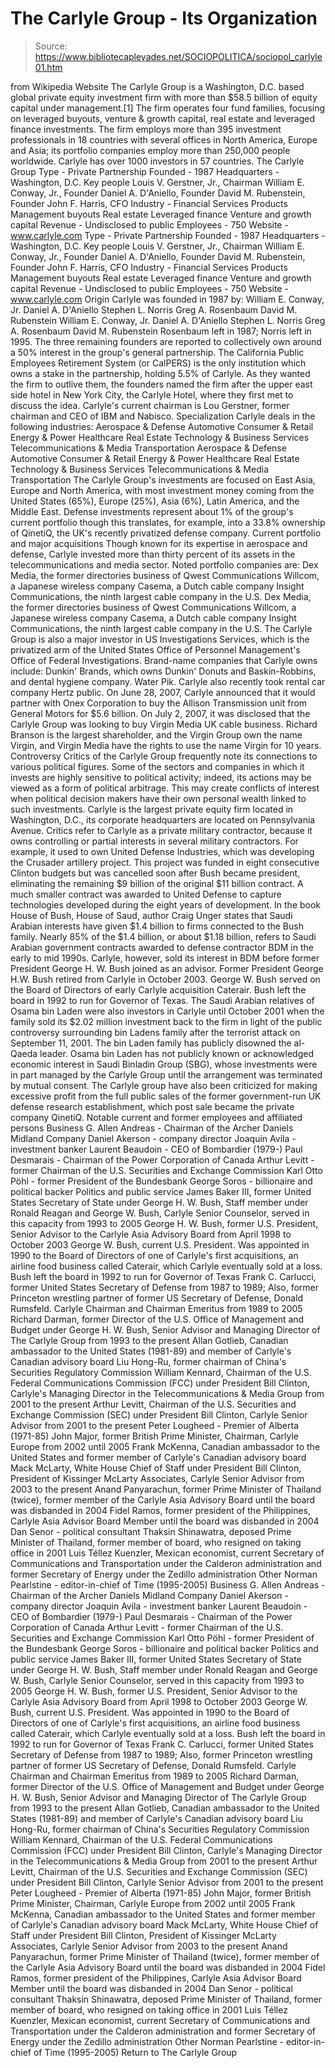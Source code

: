 # The Carlyle Group - Its Organization

> Source: https://www.bibliotecapleyades.net/SOCIOPOLITICA/sociopol_carlyle01.htm

from Wikipedia Website
The Carlyle Group is a Washington, D.C. based global private equity investment firm with more than $58.5 billion of equity capital under management.[1] The firm operates four fund families, focusing on leveraged buyouts, venture & growth capital, real estate and leveraged finance investments.
The firm employs more than 395 investment professionals in 18 countries with several offices in North America, Europe and Asia; its portfolio companies employ more than 250,000 people worldwide.
Carlyle has over 1000 investors in 57 countries. The Carlyle Group
Type - Private Partnership Founded - 1987 Headquarters - Washington, D.C. Key people Louis V. Gerstner, Jr., Chairman William E. Conway, Jr., Founder Daniel A. D'Aniello, Founder David M. Rubenstein, Founder John F. Harris, CFO Industry - Financial Services Products Management buyouts Real estate Leveraged finance Venture and growth capital Revenue - Undisclosed to public Employees - 750 Website - www.carlyle.com
Type - Private Partnership
Founded - 1987
Headquarters - Washington, D.C.
Key people
Louis V. Gerstner, Jr., Chairman
William E. Conway, Jr., Founder
Daniel A. D'Aniello, Founder
David M. Rubenstein, Founder
John F. Harris, CFO
Industry - Financial Services
Products
Management buyouts
Real estate
Leveraged finance
Venture and growth capital
Revenue - Undisclosed to public
Employees - 750
Website - www.carlyle.com
Origin
Carlyle was founded in 1987 by:
William E. Conway, Jr. Daniel A. D'Aniello Stephen L. Norris Greg A. Rosenbaum David M. Rubenstein
William E. Conway, Jr.
Daniel A. D'Aniello
Stephen L. Norris
Greg A. Rosenbaum
David M. Rubenstein
Rosenbaum left in 1987; Norris left in 1995. The three remaining founders are reported to collectively own around a 50% interest in the group's general partnership. The California Public Employees Retirement System (or CalPERS) is the only institution which owns a stake in the partnership, holding 5.5% of Carlyle. As they wanted the firm to outlive them, the founders named the firm after the upper east side hotel in New York City, the Carlyle Hotel, where they first met to discuss the idea. Carlyle's current chairman is Lou Gerstner, former chairman and CEO of IBM and Nabisco.
Specialization
Carlyle deals in the following industries:
Aerospace & Defense Automotive Consumer & Retail Energy & Power Healthcare Real Estate Technology & Business Services Telecommunications & Media Transportation
Aerospace & Defense
Automotive
Consumer & Retail
Energy & Power
Healthcare
Real Estate
Technology & Business Services
Telecommunications & Media
Transportation
The Carlyle Group's investments are focused on East Asia, Europe and North America, with most investment money coming from the United States (65%), Europe (25%), Asia (6%), Latin America, and the Middle East.
Defense investments represent about 1% of the group's current portfolio though this translates, for example, into a 33.8% ownership of QinetiQ, the UK's recently privatized defense company.
Current portfolio and major acquisitions
Though known for its expertise in aerospace and defense, Carlyle invested more than thirty percent of its assets in the telecommunications and media sector. Noted portfolio companies are:
Dex Media, the former directories business of Qwest Communications Willcom, a Japanese wireless company Casema, a Dutch cable company Insight Communications, the ninth largest cable company in the U.S.
Dex Media, the former directories business of Qwest Communications
Willcom, a Japanese wireless company
Casema, a Dutch cable company
Insight Communications, the ninth largest cable company in the U.S.
The Carlyle Group is also a major investor in US Investigations Services, which is the privatized arm of the United States Office of Personnel Management's Office of Federal Investigations. Brand-name companies that Carlyle owns include: Dunkin' Brands, which owns Dunkin' Donuts and Baskin-Robbins, and dental hygiene company. Water Pik. Carlyle also recently took rental car company Hertz public. On June 28, 2007, Carlyle announced that it would partner with Onex Corporation to buy the Allison Transmission unit from General Motors for $5.6 billion.
On July 2, 2007, it was disclosed that the Carlyle Group was looking to buy Virgin Media UK cable business. Richard Branson is the largest shareholder, and the Virgin Group own the name Virgin, and Virgin Media have the rights to use the name Virgin for 10 years.
Controversy
Critics of the Carlyle Group frequently note its connections to various political figures. Some of the sectors and companies in which it invests are highly sensitive to political activity; indeed, its actions may be viewed as a form of political arbitrage. This may create conflicts of interest when political decision makers have their own personal wealth linked to such investments. Carlyle is the largest private equity firm located in Washington, D.C., its corporate headquarters are located on Pennsylvania Avenue. Critics refer to Carlyle as a private military contractor, because it owns controlling or partial interests in several military contractors. For example, it used to own United Defense Industries, which was developing the Crusader artillery project. This project was funded in eight consecutive Clinton budgets but was cancelled soon after Bush became president, eliminating the remaining $9 billion of the original $11 billion contract. A much smaller contract was awarded to United Defense to capture technologies developed during the eight years of development. In the book House of Bush, House of Saud, author Craig Unger states that Saudi Arabian interests have given $1.4 billion to firms connected to the Bush family. Nearly 85% of the $1.4 billion, or about $1.18 billion, refers to Saudi Arabian government contracts awarded to defense contractor BDM in the early to mid 1990s. Carlyle, however, sold its interest in BDM before former President George H. W. Bush joined as an advisor. Former President George H.W. Bush retired from Carlyle in October 2003. George W. Bush served on the Board of Directors of early Carlyle acquisition Caterair. Bush left the board in 1992 to run for Governor of Texas. The Saudi Arabian relatives of Osama bin Laden were also investors in Carlyle until October 2001 when the family sold its $2.02 million investment back to the firm in light of the public controversy surrounding bin Ladens family after the terrorist attack on September 11, 2001. The bin Laden family has publicly disowned the al-Qaeda leader. Osama bin Laden has not publicly known or acknowledged economic interest in Saudi Binladin Group (SBG), whose investments were in part managed by the Carlyle Group until the arrangement was terminated by mutual consent. The Carlyle group have also been criticized for making excessive profit from the full public sales of the former government-run UK defense research establishment, which post sale became the private company QinetiQ.
Notable current and former employees and affiliated persons
Business G. Allen Andreas - Chairman of the Archer Daniels Midland Company Daniel Akerson - company director Joaquin Avila - investment banker Laurent Beaudoin - CEO of Bombardier (1979-) Paul Desmarais - Chairman of the Power Corporation of Canada Arthur Levitt - former Chairman of the U.S. Securities and Exchange Commission Karl Otto Pöhl - former President of the Bundesbank George Soros - billionaire and political backer Politics and public service James Baker III, former United States Secretary of State under George H. W. Bush, Staff member under Ronald Reagan and George W. Bush, Carlyle Senior Counselor, served in this capacity from 1993 to 2005 George H. W. Bush, former U.S. President, Senior Advisor to the Carlyle Asia Advisory Board from April 1998 to October 2003 George W. Bush, current U.S. President. Was appointed in 1990 to the Board of Directors of one of Carlyle's first acquisitions, an airline food business called Caterair, which Carlyle eventually sold at a loss. Bush left the board in 1992 to run for Governor of Texas Frank C. Carlucci, former United States Secretary of Defense from 1987 to 1989; Also, former Princeton wrestling partner of former US Secretary of Defense, Donald Rumsfeld. Carlyle Chairman and Chairman Emeritus from 1989 to 2005 Richard Darman, former Director of the U.S. Office of Management and Budget under George H. W. Bush, Senior Advisor and Managing Director of The Carlyle Group from 1993 to the present Allan Gotlieb, Canadian ambassador to the United States (1981-89) and member of Carlyle's Canadian advisory board Liu Hong-Ru, former chairman of China's Securities Regulatory Commission William Kennard, Chairman of the U.S. Federal Communications Commission (FCC) under President Bill Clinton, Carlyle's Managing Director in the Telecommunications & Media Group from 2001 to the present Arthur Levitt, Chairman of the U.S. Securities and Exchange Commission (SEC) under President Bill Clinton, Carlyle Senior Advisor from 2001 to the present Peter Lougheed - Premier of Alberta (1971-85) John Major, former British Prime Minister, Chairman, Carlyle Europe from 2002 until 2005 Frank McKenna, Canadian ambassador to the United States and former member of Carlyle's Canadian advisory board Mack McLarty, White House Chief of Staff under President Bill Clinton, President of Kissinger McLarty Associates, Carlyle Senior Advisor from 2003 to the present Anand Panyarachun, former Prime Minister of Thailand (twice), former member of the Carlyle Asia Advisory Board until the board was disbanded in 2004 Fidel Ramos, former president of the Philippines, Carlyle Asia Advisor Board Member until the board was disbanded in 2004 Dan Senor - political consultant Thaksin Shinawatra, deposed Prime Minister of Thailand, former member of board, who resigned on taking office in 2001 Luis Téllez Kuenzler, Mexican economist, current Secretary of Communications and Transportation under the Calderon administration and former Secretary of Energy under the Zedillo administration Other Norman Pearlstine - editor-in-chief of Time (1995-2005)
Business
G. Allen Andreas - Chairman of the Archer Daniels Midland Company
Daniel Akerson - company director
Joaquin Avila - investment banker
Laurent Beaudoin - CEO of Bombardier (1979-)
Paul Desmarais - Chairman of the Power Corporation of Canada
Arthur Levitt - former Chairman of the U.S. Securities and Exchange Commission
Karl Otto Pöhl - former President of the Bundesbank
George Soros - billionaire and political backer
Politics and public service
James Baker III, former United States Secretary of State under George H. W. Bush, Staff member under Ronald Reagan and George W. Bush, Carlyle Senior Counselor, served in this capacity from 1993 to 2005
George H. W. Bush, former U.S. President, Senior Advisor to the Carlyle Asia Advisory Board from April 1998 to October 2003
George W. Bush, current U.S. President. Was appointed in 1990 to the Board of Directors of one of Carlyle's first acquisitions, an airline food business called Caterair, which Carlyle eventually sold at a loss. Bush left the board in 1992 to run for Governor of Texas
Frank C. Carlucci, former United States Secretary of Defense from 1987 to 1989; Also, former Princeton wrestling partner of former US Secretary of Defense, Donald Rumsfeld. Carlyle Chairman and Chairman Emeritus from 1989 to 2005
Richard Darman, former Director of the U.S. Office of Management and Budget under George H. W. Bush, Senior Advisor and Managing Director of The Carlyle Group from 1993 to the present
Allan Gotlieb, Canadian ambassador to the United States (1981-89) and member of Carlyle's Canadian advisory board
Liu Hong-Ru, former chairman of China's Securities Regulatory Commission
William Kennard, Chairman of the U.S. Federal Communications Commission (FCC) under President Bill Clinton, Carlyle's Managing Director in the Telecommunications & Media Group from 2001 to the present
Arthur Levitt, Chairman of the U.S. Securities and Exchange Commission (SEC) under President Bill Clinton, Carlyle Senior Advisor from 2001 to the present
Peter Lougheed - Premier of Alberta (1971-85)
John Major, former British Prime Minister, Chairman, Carlyle Europe from 2002 until 2005
Frank McKenna, Canadian ambassador to the United States and former member of Carlyle's Canadian advisory board
Mack McLarty, White House Chief of Staff under President Bill Clinton, President of Kissinger McLarty Associates, Carlyle Senior Advisor from 2003 to the present
Anand Panyarachun, former Prime Minister of Thailand (twice), former member of the Carlyle Asia Advisory Board until the board was disbanded in 2004
Fidel Ramos, former president of the Philippines, Carlyle Asia Advisor Board Member until the board was disbanded in 2004
Dan Senor - political consultant
Thaksin Shinawatra, deposed Prime Minister of Thailand, former member of board, who resigned on taking office in 2001
Luis Téllez Kuenzler, Mexican economist, current Secretary of Communications and Transportation under the Calderon administration and former Secretary of Energy under the Zedillo administration
Other
Norman Pearlstine - editor-in-chief of Time (1995-2005)
Return to The Carlyle Group
